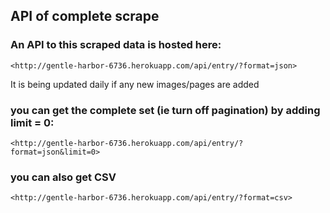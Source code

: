 ## API of complete scrape

### An API to this scraped data is hosted here:

    <http://gentle-harbor-6736.herokuapp.com/api/entry/?format=json>

It is being updated daily if any new images/pages are added

### you can get the complete set (ie turn off pagination) by adding limit = 0:

    <http://gentle-harbor-6736.herokuapp.com/api/entry/?format=json&limit=0>

### you can also get CSV

    <http://gentle-harbor-6736.herokuapp.com/api/entry/?format=csv>
